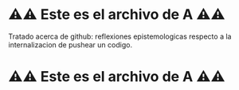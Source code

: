 # ⚠️⚠️ Este es el archivo de **A** ⚠️⚠️

Tratado acerca de github: reflexiones epistemologicas respecto a la internalizacion de pushear un codigo.

# ⚠️⚠️ Este es el archivo de **A** ⚠️⚠️
